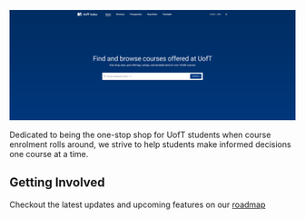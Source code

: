![UofT Index banner](https://github.com/uoftindex/.github/blob/main/profile/uoftindex-banner.png)

Dedicated to being the one-stop shop for UofT students when course enrolment rolls around, we strive to help students make informed decisions one course at a time.

## Getting Involved

Checkout the latest updates and upcoming features on our [roadmap](https://uoftindex.canny.io/)

